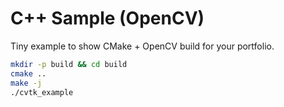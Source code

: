 # C++ Sample (OpenCV)

Tiny example to show CMake + OpenCV build for your portfolio.

```bash
mkdir -p build && cd build
cmake ..
make -j
./cvtk_example
```

